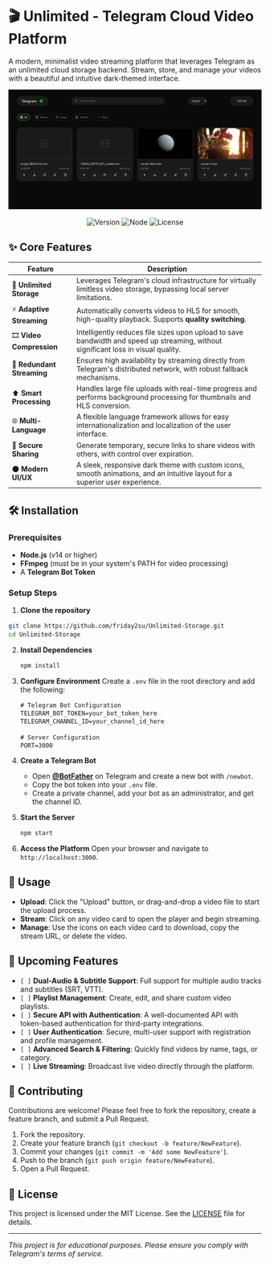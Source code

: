 # 🎬 Unlimited - Telegram Cloud Video Platform

A modern, minimalist video streaming platform that leverages Telegram as an unlimited cloud storage backend. Stream, store, and manage your videos with a beautiful and intuitive dark-themed interface.

![Homepage Screenshot](demo.jpeg)

<p align="center">
  <img src="https://img.shields.io/badge/version-2.1.0-green?style=for-the-badge" alt="Version">
  <img src="https://img.shields.io/badge/node-%3E%3D14.0.0-blue?style=for-the-badge" alt="Node">
  <img src="https://img.shields.io/badge/license-MIT-blue?style=for-the-badge" alt="License">
</p>

## ✨ Core Features

| Feature | Description |
| --- | --- |
| 🚀 **Unlimited Storage** | Leverages Telegram's cloud infrastructure for virtually limitless video storage, bypassing local server limitations. |
| ⚡ **Adaptive Streaming** | Automatically converts videos to HLS for smooth, high-quality playback. Supports **quality switching**. |
| 🎞️ **Video Compression** | Intelligently reduces file sizes upon upload to save bandwidth and speed up streaming, without significant loss in visual quality. |
| 📡 **Redundant Streaming** | Ensures high availability by streaming directly from Telegram's distributed network, with robust fallback mechanisms. |
| ⬆️ **Smart Processing** | Handles large file uploads with real-time progress and performs background processing for thumbnails and HLS conversion. |
| 🌐 **Multi-Language** | A flexible language framework allows for easy internationalization and localization of the user interface. |
| 🔗 **Secure Sharing** | Generate temporary, secure links to share videos with others, with control over expiration. |
| 🌑 **Modern UI/UX** | A sleek, responsive dark theme with custom icons, smooth animations, and an intuitive layout for a superior user experience. |

## 🛠️ Installation

### Prerequisites
-   **Node.js** (v14 or higher)
-   **FFmpeg** (must be in your system's PATH for video processing)
-   A **Telegram Bot Token**

### Setup Steps

1. **Clone the repository**
```bash
git clone https://github.com/friday2su/Unlimited-Storage.git
cd Unlimited-Storage
```

2.  **Install Dependencies**
    ```bash
    npm install
    ```

3.  **Configure Environment**
    Create a `.env` file in the root directory and add the following:
    ```env
    # Telegram Bot Configuration
    TELEGRAM_BOT_TOKEN=your_bot_token_here
    TELEGRAM_CHANNEL_ID=your_channel_id_here

    # Server Configuration
    PORT=3000
    ```

4.  **Create a Telegram Bot**
    -   Open **[@BotFather](https://t.me/botfather)** on Telegram and create a new bot with `/newbot`.
    -   Copy the bot token into your `.env` file.
    -   Create a private channel, add your bot as an administrator, and get the channel ID.

5.  **Start the Server**
    ```bash
    npm start
    ```

6.  **Access the Platform**
    Open your browser and navigate to `http://localhost:3000`.

## 📖 Usage

-   **Upload**: Click the "Upload" button, or drag-and-drop a video file to start the upload process.
-   **Stream**: Click on any video card to open the player and begin streaming.
-   **Manage**: Use the icons on each video card to download, copy the stream URL, or delete the video.

## 🔮 Upcoming Features

- `[ ]` **Dual-Audio & Subtitle Support**: Full support for multiple audio tracks and subtitles (SRT, VTT).
- `[ ]` **Playlist Management**: Create, edit, and share custom video playlists.
- `[ ]` **Secure API with Authentication**: A well-documented API with token-based authentication for third-party integrations.
- `[ ]` **User Authentication**: Secure, multi-user support with registration and profile management.
- `[ ]` **Advanced Search & Filtering**: Quickly find videos by name, tags, or category.
- `[ ]` **Live Streaming**: Broadcast live video directly through the platform.

## 🤝 Contributing

Contributions are welcome! Please feel free to fork the repository, create a feature branch, and submit a Pull Request.

1.  Fork the repository.
2.  Create your feature branch (`git checkout -b feature/NewFeature`).
3.  Commit your changes (`git commit -m 'Add some NewFeature'`).
4.  Push to the branch (`git push origin feature/NewFeature`).
5.  Open a Pull Request.

## 📝 License

This project is licensed under the MIT License. See the [LICENSE](LICENSE) file for details.

---
*This project is for educational purposes. Please ensure you comply with Telegram's terms of service.*

